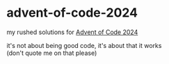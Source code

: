 # advent-of-code-2024
my rushed solutions for [Advent of Code 2024](https://adventofcode.com/2024)

it's not about being good code, it's about that it works  
(don't quote me on that please)
